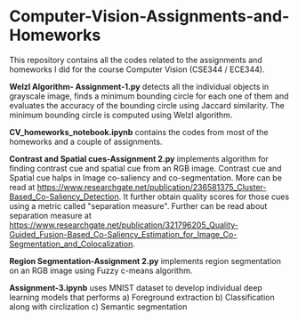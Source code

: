 # Computer-Vision-Assignments-and-Homeworks
This repository contains all the codes related to the assignments and homeworks I did for the course Computer Vision (CSE344 / ECE344). 

**Welzl Algorithm- Assignment-1.py** detects all the individual objects in grayscale image, finds a minimum bounding circle for each one of them and evaluates the accuracy of the bounding circle using Jaccard similarity. The minimum bounding circle is computed using Welzl algorithm. 

**CV_homeworks_notebook.ipynb** contains the codes from most of the homeworks and a couple of assignments. 

**Contrast and Spatial cues-Assignment 2.py** implements algorithm for finding contrast cue and spatial cue from an RGB image. Contrast cue and Spatial cue halps in Image co-saliency and co-segmentation. More can be read at https://www.researchgate.net/publication/236581375_Cluster-Based_Co-Saliency_Detection. It further obtain quality scores for those cues using a metric called "separation measure". Further can be read about separation measure at https://www.researchgate.net/publication/321796205_Quality-Guided_Fusion-Based_Co-Saliency_Estimation_for_Image_Co-Segmentation_and_Colocalization.

**Region Segmentation-Assignment 2.py** implements region segmentation on an RGB image using Fuzzy c-means algorithm. 

**Assignment-3.ipynb** uses MNIST dataset to develop individual deep learning models that performs
a) Foreground extraction
b) Classification along with circlization
c) Semantic segmentation
